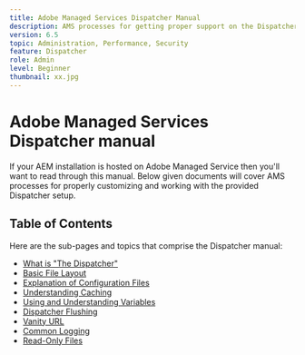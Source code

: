 ```yaml
---
title: Adobe Managed Services Dispatcher Manual
description: AMS processes for getting proper support on the Dispatcher setup.
version: 6.5
topic: Administration, Performance, Security
feature: Dispatcher
role: Admin
level: Beginner
thumbnail: xx.jpg
---
```


# Adobe Managed Services Dispatcher manual

If your AEM installation is hosted on Adobe Managed Service then you'll want to read through this manual.
Below given documents will cover AMS processes for properly customizing and working with the provided Dispatcher setup.

## Table of Contents

Here are the sub-pages and topics that comprise the Dispatcher manual:

- [What is "The Dispatcher"](./what-is-the-dispatcher.md)
- [Basic File Layout](./basic-file-layout.md)
- [Explanation of Configuration Files](./explanation-config-files.md)
- [Understanding Caching](./understanding-cache.md)
- [Using and Understanding Variables](./variables.md)
- [Dispatcher Flushing](./disp-flushing.md)
- [Vanity URL](./disp-vanity-url.md)
- [Common Logging](./common-logs.md)
- [Read-Only Files](./immutable-files.md)